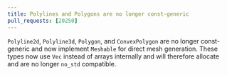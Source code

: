 ```yaml
---
title: Polylines and Polygons are no longer const-generic
pull_requests: [20250]
---
```


`Polyline2d`, `Polyline3d`, `Polygon`, and `ConvexPolygon` are no longer const-generic and now implement `Meshable` for 
direct mesh generation. These types now use `Vec` instead of arrays internally and will therefore allocate and are no
longer `no_std` compatible.